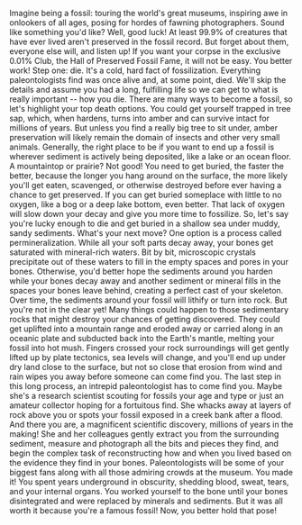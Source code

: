 Imagine being a fossil: touring the world's great museums, inspiring awe in onlookers of all ages, posing for hordes of fawning photographers. Sound like something you'd like? Well, good luck! At least 99.9% of creatures that have ever lived aren't preserved in the fossil record. But forget about them, everyone else will, and listen up! If you want your corpse in the exclusive 0.01% Club, the Hall of Preserved Fossil Fame, it will not be easy. You better work! Step one: die. It's a cold, hard fact of fossilization. Everything paleontologists find was once alive and, at some point, died. We'll skip the details and assume you had a long, fulfilling life so we can get to what is really important -- how you die. There are many ways to become a fossil, so let's highlight your top death options. You could get yourself trapped in tree sap, which, when hardens, turns into amber and can survive intact for millions of years. But unless you find a really big tree to sit under, amber preservation will likely remain the domain of insects and other very small animals. Generally, the right place to be if you want to end up a fossil is wherever sediment is actively being deposited, like a lake or an ocean floor. A mountaintop or prairie? Not good! You need to get buried, the faster the better, because the longer you hang around on the surface, the more likely you'll get eaten, scavenged, or otherwise destroyed before ever having a chance to get preserved. If you can get buried someplace with little to no oxygen, like a bog or a deep lake bottom, even better. That lack of oxygen will slow down your decay and give you more time to fossilize. So, let's say you're lucky enough to die and get buried in a shallow sea under muddy, sandy sediments. What's your next move? One option is a process called permineralization. While all your soft parts decay away, your bones get saturated with mineral-rich waters. Bit by bit, microscopic crystals precipitate out of these waters to fill in the empty spaces and pores in your bones. Otherwise, you'd better hope the sediments around you harden while your bones decay away and another sediment or mineral fills in the spaces your bones leave behind, creating a perfect cast of your skeleton. Over time, the sediments around your fossil will lithify or turn into rock. But you're not in the clear yet! Many things could happen to those sedimentary rocks that might destroy your chances of getting discovered. They could get uplifted into a mountain range and eroded away or carried along in an oceanic plate and subducted back into the Earth's mantle, melting your fossil into hot mush. Fingers crossed your rock surroundings will get gently lifted up by plate tectonics, sea levels will change, and you'll end up under dry land close to the surface, but not so close that erosion from wind and rain wipes you away before someone can come find you. The last step in this long process, an intrepid paleontologist has to come find you. Maybe she's a research scientist scouting for fossils your age and type or just an amateur collector hoping for a fortuitous find. She whacks away at layers of rock above you or spots your fossil exposed in a creek bank after a flood. And there you are, a magnificent scientific discovery, millions of years in the making! She and her colleagues gently extract you from the surrounding sediment, measure and photograph all the bits and pieces they find, and begin the complex task of reconstructing how and when you lived based on the evidence they find in your bones. Paleontologists will be some of your biggest fans along with all those admiring crowds at the museum. You made it! You spent years underground in obscurity, shedding blood, sweat, tears, and your internal organs. You worked yourself to the bone until your bones disintegrated and were replaced by minerals and sediments. But it was all worth it because you're a famous fossil! Now, you better hold that pose! 